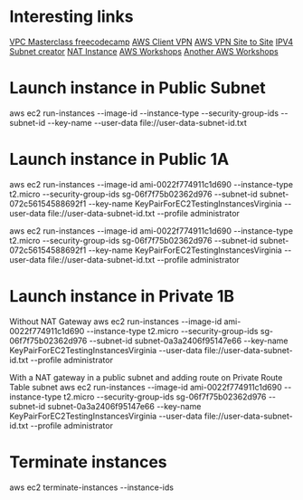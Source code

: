 # Interesting links
[VPC Masterclass freecodecamp](https://www.youtube.com/watch?v=g2JOHLHh4rI)
[AWS Client VPN](https://www.youtube.com/watch?v=St8y0xZSn3c)
[AWS VPN Site to Site](https://www.youtube.com/watch?v=7tTrN8WXMlg)
[IPV4 Subnet creator](https://network00.com/NetworkTools/IPv4SubnetCreator/)
[NAT Instance](https://docs.aws.amazon.com/vpc/latest/userguide/VPC_NAT_Instance.html)
[AWS Workshops](https://workshops.aws)
[Another AWS Workshops](https://awsworkshop.io/)


# Launch instance in Public Subnet
aws ec2 run-instances --image-id <value> --instance-type <value> --security-group-ids <value> --subnet-id <value> --key-name <value> --user-data file://user-data-subnet-id.txt



# Launch instance in Public 1A
aws ec2 run-instances --image-id ami-0022f774911c1d690 --instance-type t2.micro --security-group-ids sg-06f7f75b02362d976 --subnet-id subnet-072c56154588692f1 --key-name KeyPairForEC2TestingInstancesVirginia --user-data file://user-data-subnet-id.txt --profile administrator

aws ec2 run-instances --image-id ami-0022f774911c1d690 --instance-type t2.micro --security-group-ids sg-06f7f75b02362d976 --subnet-id subnet-072c56154588692f1 --key-name KeyPairForEC2TestingInstancesVirginia --user-data file://user-data-subnet-id.txt --profile administrator

# Launch instance in Private 1B
Without NAT Gateway
aws ec2 run-instances --image-id ami-0022f774911c1d690 --instance-type t2.micro --security-group-ids sg-06f7f75b02362d976 --subnet-id subnet-0a3a2406f95147e66 --key-name KeyPairForEC2TestingInstancesVirginia --user-data file://user-data-subnet-id.txt --profile administrator

With a NAT gateway in a public subnet and adding  route on Private Route Table subnet
aws ec2 run-instances --image-id ami-0022f774911c1d690 --instance-type t2.micro --security-group-ids sg-06f7f75b02362d976 --subnet-id subnet-0a3a2406f95147e66 --key-name KeyPairForEC2TestingInstancesVirginia --user-data file://user-data-subnet-id.txt --profile administrator

# Terminate instances

aws ec2 terminate-instances --instance-ids <value> <value>